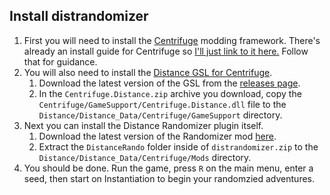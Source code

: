 ---
---
## Install distrandomizer

1. First you will need to install the [Centrifuge] modding framework.
   There's already an install guide for Centrifuge so [I'll just link to it here.]
   Follow that for guidance.
2. You will also need to install the [Distance GSL for Centrifuge].
   1. Download the latest version of the GSL from the [releases page].
   2. In the `Centrifuge.Distance.zip` archive you download, copy the
      `Centrifuge/GameSupport/Centrifuge.Distance.dll` file to the
      `Distance/Distance_Data/Centrifuge/GameSupport` directory.
3. Next you can install the Distance Randomizer plugin itself.
   1. Download the latest version of the Randomizer mod [here].
   2. Extract the `DistanceRando` folder inside of `distrandomizer.zip` to the
      `Distance/Distance_Data/Centrifuge/Mods` directory.
4. You should be done. Run the game, press `R` on the main menu, enter a seed, then
   start on Instantiation to begin your randomzied adventures.

[Centrifuge]: https://github.com/Ciastex/Centrifuge
[I'll just link to it here.]: https://github.com/Ciastex/Centrifuge/wiki//How-to-Install
[Distance GSL for Centrifuge]: https://github.com/REHERC/Centrifuge.Distance
[releases page]: https://github.com/REHERC/Centrifuge.Distance/releases/latest
[here]: https://github.com/Tiyenti/distrandomizer/releases